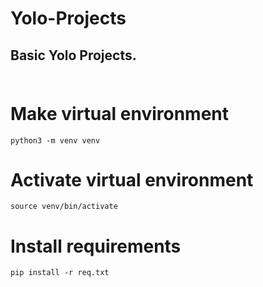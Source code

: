 # Yolo-Projects
## Basic Yolo Projects. <br><br>

# Make virtual environment
```
python3 -m venv venv
```
# Activate virtual environment
```
source venv/bin/activate
```

# Install requirements
```
pip install -r req.txt
```